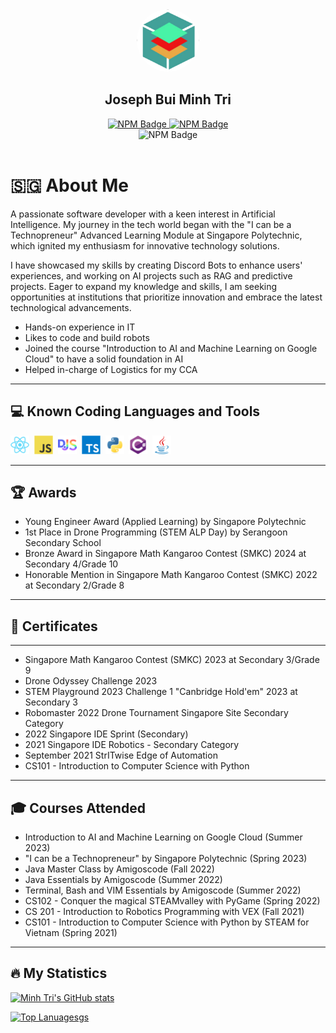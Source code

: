 <link rel="stylesheet" href="https://use.fontawesome.com/releases/v5.6.1/css/all.css" integrity="sha384-gfdkjb5BdAXd+lj+gudLWI+BXq4IuLW5IT+brZEZsLFm++aCMlF1V92rMkPaX4PP" crossorigin="anonymous">

<div id="header" align="center">
    <img src="./Logo.png" width="100" style="border-radius: 50%" />
    <h2 style="font-weight: bold">Joseph Bui Minh Tri</h2>
    <div id="badges">
    <a href="https://twitter.com/minhtribui153">
        <img src="https://img.shields.io/badge/minhtribui153-blue?style=for-the-badge&logo=twitter" alt="NPM Badge"/>
    </a>
    <a href="https://www.npmjs.com/~tribui141108">
        <img src="https://img.shields.io/badge/tribui141108-red?style=for-the-badge&logo=npm&logoColor=red" alt="NPM Badge"/>
    </a>
    <br>
    <a>
        <img src="https://dcbadge.limes.pink/api/shield/710319131983085599" alt="NPM Badge"/>
    </a>
    </div>
</div >
<br>

# 🇸🇬 About Me
A passionate software developer with a keen interest in Artificial Intelligence.
My journey in the tech world began with the "I can be a Technopreneur" Advanced Learning
Module at Singapore Polytechnic, which ignited my enthusiasm for innovative technology
solutions.

I have showcased my skills by creating Discord Bots to enhance users' experiences, and working on AI projects such as RAG and predictive projects.
Eager to expand my knowledge and skills, I am seeking opportunities at institutions that prioritize innovation and embrace the latest technological advancements.

- Hands-on experience in IT
- Likes to code and build robots
- Joined the course "Introduction to AI and Machine Learning on Google Cloud" to have a solid foundation in AI
- Helped in-charge of Logistics for my CCA

---

## ‍💻 Known Coding Languages and Tools

<div>
  <img src="https://raw.githubusercontent.com/devicons/devicon/master/icons/react/react-original.svg" width="30"/>&nbsp;
  <img src="https://raw.githubusercontent.com/devicons/devicon/master/icons/javascript/javascript-original.svg" width="30"/>&nbsp;
  <img src="https://raw.githubusercontent.com/devicons/devicon/master/icons/discordjs/discordjs-original.svg" width="30"/>&nbsp;
  <img src="https://raw.githubusercontent.com/devicons/devicon/master/icons/typescript/typescript-original.svg" width="30"/>&nbsp;
  <img src="https://raw.githubusercontent.com/devicons/devicon/master/icons/python/python-original.svg" width="30"/>&nbsp;
  <img src="https://raw.githubusercontent.com/devicons/devicon/master/icons/csharp/csharp-original.svg" width="30"/>&nbsp;
  <img src="https://raw.githubusercontent.com/devicons/devicon/master/icons/java/java-original.svg" width="30"/>&nbsp;
</div>

---


## 🏆 Awards
- Young Engineer Award (Applied Learning) by Singapore Polytechnic
- 1st Place in Drone Programming (STEM ALP Day) by Serangoon Secondary School
- Bronze Award in Singapore Math Kangaroo Contest (SMKC) 2024 at Secondary 4/Grade 10
- Honorable Mention in Singapore Math Kangaroo Contest (SMKC) 2022 at Secondary 2/Grade 8

---

## 🧾 Certificates

---

- Singapore Math Kangaroo Contest (SMKC) 2023 at Secondary 3/Grade 9
- Drone Odyssey Challenge 2023
- STEM Playground 2023 Challenge 1 "Canbridge Hold'em" 2023 at Secondary 3
- Robomaster 2022 Drone Tournament Singapore Site Secondary Category
- 2022 Singapore IDE Sprint (Secondary)
- 2021 Singapore IDE Robotics - Secondary Category
- September 2021 StrITwise Edge of Automation
- CS101 - Introduction to Computer Science with Python

---

## 🎓 Courses Attended
- Introduction to AI and Machine Learning on Google Cloud (Summer 2023)
- "I can be a Technopreneur" by Singapore Polytechnic (Spring 2023)
- Java Master Class by Amigoscode (Fall 2022)
- Java Essentials by Amigoscode (Summer 2022)
- Terminal, Bash and VIM Essentials by Amigoscode (Summer 2022)
- CS102 - Conquer the magical STEAMvalley with PyGame (Spring 2022)
- CS 201 - Introduction to Robotics Programming with VEX (Fall 2021)
- CS101 - Introduction to Computer Science with Python by STEAM for Vietnam (Spring 2021)

---

## 🔥 My Statistics
[![Minh Tri's GitHub stats](https://github-readme-stats.vercel.app/api?username=minhtribui153&show_icons=true&layout=compact&theme=dark)](https://github.com/minhtribui153)

[![Top Lanuagesgs](https://github-readme-stats.vercel.app/api/top-langs/?username=minhtribui153&layout=compact&theme=dark)](https://github.com/minhtribui153)
